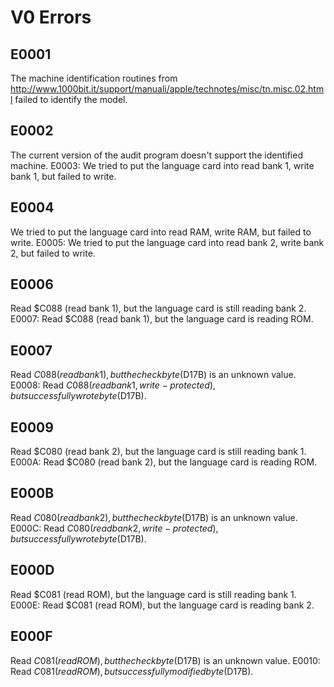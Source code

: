 # V0 Errors

## E0001

The machine identification routines from http://www.1000bit.it/support/manuali/apple/technotes/misc/tn.misc.02.html failed to identify the model.

## E0002

The current version of the audit program doesn't support the identified machine.
E0003: We tried to put the language card into read bank 1, write bank 1, but failed to write.

## E0004

We tried to put the language card into read RAM, write RAM, but failed to write.
E0005: We tried to put the language card into read bank 2, write bank 2, but failed to write.

## E0006

Read $C088 (read bank 1), but the language card is still reading bank 2.
E0007: Read $C088 (read bank 1), but the language card is reading ROM.

## E0007

Read $C088 (read bank 1), but the check byte ($D17B) is an unknown value.
E0008: Read $C088 (read bank 1, write-protected), but successfully wrote byte ($D17B).

## E0009

Read $C080 (read bank 2), but the language card is still reading bank 1.
E000A: Read $C080 (read bank 2), but the language card is reading ROM.

## E000B

Read $C080 (read bank 2), but the check byte ($D17B) is an unknown value.
E000C: Read $C080 (read bank 2, write-protected), but successfully wrote byte ($D17B).

## E000D

Read $C081 (read ROM), but the language card is still reading bank 1.
E000E: Read $C081 (read ROM), but the language card is reading bank 2.

## E000F

Read $C081 (read ROM), but the check byte ($D17B) is an unknown value.
E0010: Read $C081 (read ROM), but successfully modified byte ($D17B).
